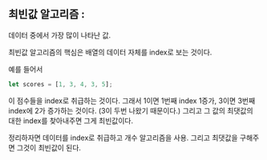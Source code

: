 ## 최빈값 알고리즘 :

데이터 중에서 가장 많이 나타난 값.

최빈값 알고리즘의 핵심은 배열의 데이터 자체를 index로 보는 것이다.

예를 들어서

```js
let scores = [1, 3, 4, 3, 5];
```

이 점수들을 index로 취급하는 것이다. 그래서 1이면 1번째 index 1증가, 3이면 3번째 index에 2가 증가하는 것이다. (3이 두번 나왔기 때문이다.)
그리고 그 값의 최댓값의 대한 index를 찾아내주면 그게 최빈값이다.

정리하자면 데이터를 index로 취급하고 개수 알고리즘을 사용. 그리고 최댓값을 구해주면 그것이 최빈값이 된다.

